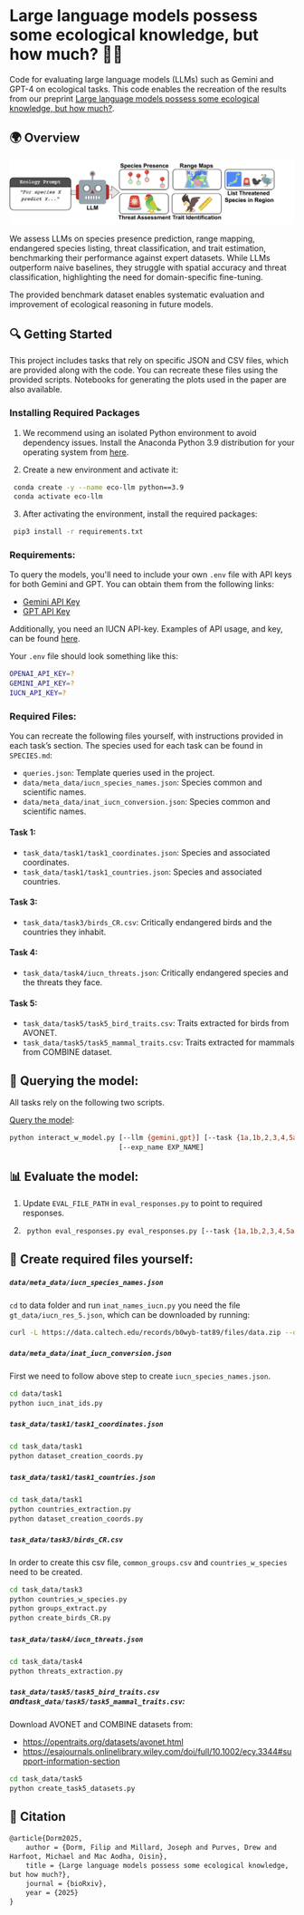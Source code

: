 # Large language models possess some ecological knowledge, but how much? 🌿🤖
Code for evaluating large language models (LLMs) such as Gemini and GPT-4 on ecological tasks. This code enables the recreation of the results from our preprint [Large language models possess some ecological knowledge, but how much?](https://www.biorxiv.org/content/10.1101/2025.02.10.637097v1).

## 🌍 Overview
![](images/eco-llm.drawio.png)

We assess LLMs on species presence prediction, range mapping, endangered species listing, threat classification, and trait estimation, benchmarking their performance against expert datasets. While LLMs outperform naive baselines, they struggle with spatial accuracy and threat classification, highlighting the need for domain-specific fine-tuning.

The provided benchmark dataset enables systematic evaluation and improvement of ecological reasoning in future models.

## 🔍 Getting Started
This project includes tasks that rely on specific JSON and CSV files, which are provided along with the code. You can recreate these files using the provided scripts. Notebooks for generating the plots used in the paper are also available.

### Installing Required Packages

1. We recommend using an isolated Python environment to avoid dependency issues. Install the Anaconda Python 3.9 distribution for your operating system from [here](https://www.anaconda.com/download). 

2. Create a new environment and activate it:
```bash
 conda create -y --name eco-llm python==3.9
 conda activate eco-llm
```

3. After activating the environment, install the required packages:
```bash
 pip3 install -r requirements.txt
```

### Requirements:
To query the models, you'll need to include your own `.env` file with API keys for both Gemini and GPT. You can obtain them from the following links:
- [Gemini API Key](https://aistudio.google.com/app/apikey)
- [GPT API Key](https://openai.com/index/openai-api)

Additionally, you need an IUCN API-key. Examples of API usage, and key, can be found [here](https://apiv3.iucnredlist.org/api/v3/docs).

Your `.env` file should look something like this:
```bash
OPENAI_API_KEY=?
GEMINI_API_KEY=?
IUCN_API_KEY=?
```

### Required Files:
You can recreate the following files yourself, with instructions provided in each task’s section. The species used for each task can be found in `SPECIES.md`:
- `queries.json`: Template queries used in the project.
- `data/meta_data/iucn_species_names.json`: Species common and scientific names.
- `data/meta_data/inat_iucn_conversion.json`: Species common and scientific names.

  
#### Task 1:
- `task_data/task1/task1_coordinates.json`: Species and associated coordinates.
- `task_data/task1/task1_countries.json`: Species and associated countries.

#### Task 3:
- `task_data/task3/birds_CR.csv`: Critically endangered birds and the countries they inhabit.

#### Task 4:
- `task_data/task4/iucn_threats.json`: Critically endangered species and the threats they face.

#### Task 5:
- `task_data/task5/task5_bird_traits.csv`: Traits extracted for birds from AVONET.
- `task_data/task5/task5_mammal_traits.csv`: Traits extracted for mammals from COMBINE dataset.


## 🤖 Querying the model:
All tasks rely on the following two scripts.

<ins>Query the model</ins>:
```bash
python interact_w_model.py [--llm {gemini,gpt}] [--task {1a,1b,2,3,4,5a,5b}] [--prompt_version PROMPT_VERSION]
                           [--exp_name EXP_NAME]
```

## 📊 Evaluate the model:

1. Update `EVAL_FILE_PATH` in `eval_responses.py` to point to required responses.
2. ```bash
    python eval_responses.py eval_responses.py [--task {1a,1b,2,3,4,5a,5b}]
    ```

## 🔁 Create required files yourself:
##### `data/meta_data/iucn_species_names.json`
`cd` to data folder and run `inat_names_iucn.py`
you need the file `gt_data/iucn_res_5.json`, which can be downloaded by running:

```bash 
curl -L https://data.caltech.edu/records/b0wyb-tat89/files/data.zip --output data.zip
```
##### `data/meta_data/inat_iucn_conversion.json`
First we need to follow above step to create `iucn_species_names.json`.
```bash 
cd data/task1
python iucn_inat_ids.py
```

##### `task_data/task1/task1_coordinates.json`
```bash 
cd task_data/task1
python dataset_creation_coords.py
```
##### `task_data/task1/task1_countries.json`
```bash 
cd task_data/task1
python countries_extraction.py
python dataset_creation_coords.py
```

##### `task_data/task3/birds_CR.csv`
In order to create this csv file, `common_groups.csv` and `countries_w_species` need to be created. 
```bash 
cd task_data/task3
python countries_w_species.py
python groups_extract.py
python create_birds_CR.py
```

##### `task_data/task4/iucn_threats.json`
```bash 
cd task_data/task4
python threats_extraction.py
```

##### `task_data/task5/task5_bird_traits.csv` and`task_data/task5/task5_mammal_traits.csv`:
Download AVONET and COMBINE datasets from: 
* https://opentraits.org/datasets/avonet.html
* https://esajournals.onlinelibrary.wiley.com/doi/full/10.1002/ecy.3344#support-information-section
```bash 
cd task_data/task5
python create_task5_datasets.py
```

##  🙏 Citation
```
@article{Dorm2025,
    author = {Dorm, Filip and Millard, Joseph and Purves, Drew and Harfoot, Michael and Mac Aodha, Oisin},
    title = {Large language models possess some ecological knowledge, but how much?},
    journal = {bioRxiv},
    year = {2025}
}
```




